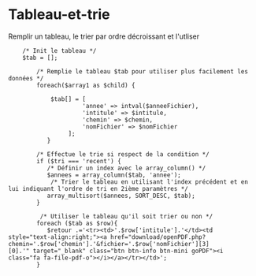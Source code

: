 # Tableau-et-trie
<p> Remplir un tableau, le trier par ordre décroissant et l'utliser </p>

        /* Init le tableau */
        $tab = [];
       
            /* Remplie le tableau $tab pour utiliser plus facilement les données */
            foreach($array1 as $child) {
            
                $tab[] = [
                         'annee' => intval($anneeFichier),
                         'intitule' => $intitule,
                         'chemin' => $chemin,
                         'nomFichier' => $nomFichier
                     ];
     	       }
             
            /* Effectue le trie si respect de la condition */
            if ($tri === 'recent') {
               /* Définir un index avec le array_column() */
               $annees = array_column($tab, 'annee');
                /* Trier le tableau en utilisant l'index précédent et en lui indiquant l'ordre de tri en 2ième paramètres */
               array_multisort($annees, SORT_DESC, $tab);
            }
            
             /* Utiliser le tableau qu'il soit trier ou non */
            foreach ($tab as $row){
               $retour .='<tr><td>'.$row['intitule'].'</td><td style="text-align:right;"><a href="download/openPDF.php?chemin='.$row['chemin'].'&fichier='.$row['nomFichier'][3]                  [0].'" target="_blank" class="btn btn-info btn-mini goPDF"><i class="fa fa-file-pdf-o"></i></a></tr></td>';
            }
